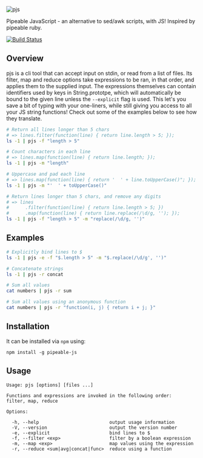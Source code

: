 ![pjs](http://danielstjules.com/pjs/pjslogo.png)

Pipeable JavaScript - an alternative to sed/awk scripts, with JS! Inspired by
pipeable ruby.

[![Build Status](https://travis-ci.org/danielstjules/pjs.png)](https://travis-ci.org/danielstjules/pjs)

## Overview

pjs is a cli tool that can accept input on stdin, or read from a list of files.
Its filter, map and reduce options take expressions to be ran, in that order,
and applies them to the supplied input. The expressions themselves can contain
identifiers used by keys in String.prototpe, which will automatically be bound
to the given line unless the `--explicit` flag is used. This let's you save a
bit of typing with your one-liners, while still giving you access to all your
JS string functions! Check out some of the examples below to see how they
translate.

``` bash
# Return all lines longer than 5 chars
# => lines.filter(function(line) { return line.length > 5; });
ls -1 | pjs -f "length > 5"

# Count characters in each line
# => lines.map(function(line) { return line.length; });
ls -1 | pjs -m "length"

# Uppercase and pad each line
# => lines.map(function(line) { return '  ' + line.toUpperCase()"; });
ls -1 | pjs -m "'  ' + toUpperCase()"

# Return lines longer than 5 chars, and remove any digits
# => lines
#      .filter(function(line) { return line.length > 5; })
#      .map(function(line) { return line.replace(/\d/g, ''); });
ls -1 | pjs -f "length > 5" -m "replace(/\d/g, '')"
```

## Examples

``` bash
# Explicitly bind lines to $
ls -1 | pjs -e -f "$.length > 5" -m "$.replace(/\d/g', '')"

# Concatenate strings
ls -1 | pjs -r concat

# Sum all values
cat numbers | pjs -r sum

# Sum all values using an anonymous function
cat numbers | pjs -r "function(i, j) { return i + j; }"
```

## Installation

It can be installed via `npm` using:

```
npm install -g pipeable-js
```

## Usage

```
Usage: pjs [options] [files ...]

Functions and expressions are invoked in the following order:
filter, map, reduce

Options:

  -h, --help                          output usage information
  -V, --version                       output the version number
  -e, --explicit                      bind lines to $
  -f, --filter <exp>                  filter by a boolean expression
  -m, --map <exp>                     map values using the expression
  -r, --reduce <sum|avg|concat|func>  reduce using a function
```
